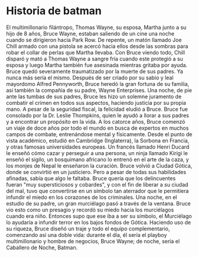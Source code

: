 # Historia de batman 
El multimillonario filántropo, Thomas Wayne, su esposa, Martha junto a su hijo de 8 años, Bruce Wayne, estaban saliendo de un cine una noche cuando se dirigieron hacia Park Row. De repente, un matón llamado Joe Chill armado con una pistola se acercó hacia ellos desde las sombras para robar el collar de perlas que Martha llevaba. Con Bruce viendo todo, Chill disparó y mató a Thomas Wayne a sangre fría cuando este protegió a su esposa y luego Martha también fue asesinada mientras gritaba por ayuda. Bruce quedó severamente traumatizado por la muerte de sus padres. Ya nunca más sería el mismo. Después de ser criado por su sabio y leal mayordomo Alfred Pennyworth, Bruce heredó la gran fortuna de su familia, así también la compañía de su padre, Wayne Enterprises. Una noche, de pie ante las tumbas de sus padres, Bruce les hizo un solemne juramento de combatir el crimen en todos sus aspectos, haciendo justicia por su propia mano.
A pesar de la seguridad fiscal, la felicidad eludió a Bruce. Bruce fue consolado por la Dr. Leslie Thompkins, quien le ayudó a llorar a sus padres y a encontrar un propósito en la vida. A los catorce años, Bruce comenzó un viaje de doce años por todo el mundo en busca de expertos en muchos campos de combate, entrenándose mental y físicamente. Desde el punto de vista académico, estudió en Cambridge (Inglaterra), la Sorbona en Francia, y otras famosas universidades europeas. Un francés llamado Henri Ducard le enseñó cómo cazar y perseguir a una persona, un ninja llamado Kirigi le enseñó el sigilo, un bosquimano africano lo entrenó en el arte de la caza, y los monjes de Nepal le enseñaron la curación.
Bruce volvió a Ciudad Gótica, donde se convirtió en un justiciero. Pero a pesar de todas sus habilidades afinadas, sabía que algo le faltaba. Bruce quería que los delincuentes fueran "muy supersticiosos y cobardes", y con el fin de liberar a su ciudad del mal, tuvo que convertirse en un símbolo tan aterrador que le permitiera infundir el miedo en los corazones de los criminales. Una noche, en el estudio de su padre, un gran murciélago pasó a través de la ventana. Bruce vio esto como un presagio y recordó su miedo hacia los murciélagos cuando era niño. Entonces supo que ese iba a ser su símbolo, el Murciélago lo ayudaría a infundir terror en los bajos fondos de Gótica. Haciendo uso de su riqueza, Bruce diseñó un traje y todo el equipo complementario, comenzando así una doble vida: durante el día, él sería el playboy multimillonario y hombre de negocios, Bruce Wayne; de noche, sería el Caballero de Noche, Batman.
